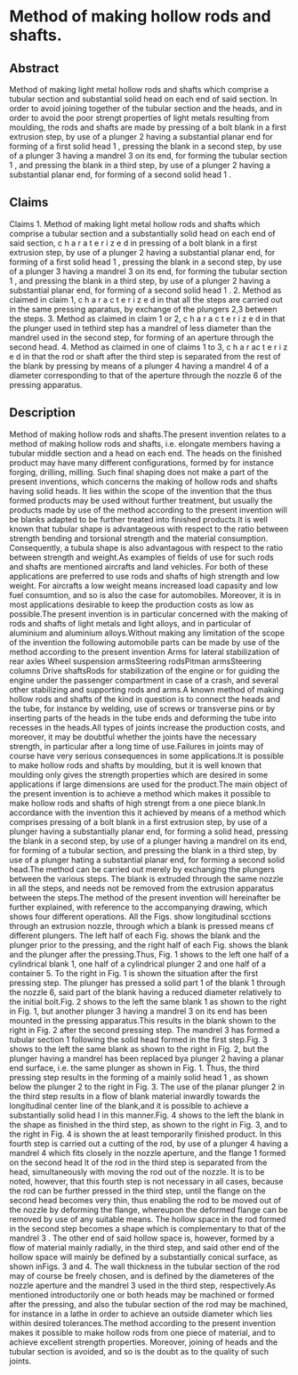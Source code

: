 # Method of making hollow rods and shafts.

## Abstract
Method of making light metal hollow rods and shafts which comprise a tubular section and substantial solid head on each end of said section. In order to avoid joining together of the tubular section and the heads, and in order to avoid the poor strengt properties of light metals resulting from moulding, the rods and shafts are made by pressing of a bolt blank in a first extrusion step, by use of a plunger 2 having a substantial planar end for forming of a first solid head 1 , pressing the blank in a second step, by use of a plunger 3 having a mandrel 3 on its end, for forming the tubular section 1 , and pressing the blank in a third step, by use of a plunger 2 having a substantial planar end, for forming of a second solid head 1 .

## Claims
Claims 1. Method of making light metal hollow rods and shafts which comprise a tubular section and a substantially solid head on each end of said section, c h a r a t e r i z e d in pressing of a bolt blank in a first extrusion step, by use of a plunger 2 having a substantial planar end, for forming of a first solid head 1 , pressing the blank in a second step, by use of a plunger 3 having a mandrel 3 on its end, for forming the tubular section 1 , and pressing the blank in a third step, by use of a plunger 2 having a substantial planar end, for forming of a second solid head 1 . 2. Method as claimed in claim 1, c h a r a c t e r i z e d in that all the steps are carried out in the same pressing aparatus, by exchange of the plungers 2,3 between the steps. 3. Method as claimed in claim 1 or 2, c h a r a c t e r i z e d in that the plunger used in tethird step has a mandrel of less diameter than the mandrel used in the second step, for forming of an aperture through the second head. 4. Method as claimed in one of claims 1 to 3, c h a r ac t e r i z e d in that the rod or shaft after the third step is separated from the rest of the blank by pressing by means of a plunger 4 having a mandrel 4 of a diameter corresponding to that of the aperture through the nozzle 6 of the pressing apparatus.

## Description
Method of making hollow rods and shafts.The present invention relates to a method of making hollow rods and shafts, i.e. elongate members having a tubular middle section and a head on each end. The heads on the finished product may have many different configurations, formed by for instance forging, drilling, milling. Such final shaping does not make a part of the present inventions, which concerns the making of hollow rods and shafts having solid heads. It lies within the scope of the invention that the thus formed products may be used without further treatment, but usually the products made by use of the method according to the present invention will be blanks adapted to be further treated into finished products.It is well known that tubular shape is advantageous with respect to the ratio between strength bending and torsional strength and the material consumption. Consequently, a tubula shape is also advantagous with respect to the ratio between strength and weight.As examples of fields of use for such rods and shafts are mentioned aircrafts and land vehicles. For both of these applications are preferred to use rods and shafts of high strength and low weight. For aircrafts a low weight means increased load capasity and low fuel consumtion, and so is also the case for automobiles. Moreover, it is in most applications desirable to keep the production costs as low as possible.The present invention is in particular concerned with the making of rods and shafts of light metals and light alloys, and in particular of aluminium and aluminium alloys.Without making any limitation of the scope of the invention the following automobile parts can be made by use of the method according to the present invention Arms for lateral stabilization of rear axles Wheel suspension armsSteering rodsPitman armsSteering columns Drive shaftsRods for stabilization of the engine or for guiding the engine under the passenger compartment in case of a crash, and several other stabilizing and supporting rods and arms.A known method of making hollow rods and shafts of the kind in question is to connect the heads and the tube, for instance by welding, use of screws or transverse pins or by inserting parts of the heads in the tube ends and deforming the tube into recesses in the heads.All types of joints increase the production costs, and moreover, it may be doubtful whether the joints have the necessary strength, in particular after a long time of use.Failures in joints may of course have very serious consequences in some applications.It is possible to make hollow rods and shafts by moulding, but it is well known that moulding only gives the strength properties which are desired in some applications if large dimensions are used for the product.The main object of the present invention is to achieve a method which makes it possible to make hollow rods and shafts of high strengt from a one piece blank.In accordance with the invention this it achieved by means of a method which comprises pressing of a bolt blank in a first extrusion step, by use of a plunger having a substantially planar end, for forming a solid head, pressing the blank in a second step, by use of a plunger having a mandrel on its end, for forming of a tubular section, and pressing the blank in a third step, by use of a plunger hating a substantial planar end, for forming a second solid head.The method can be carried out merely by exchanging the plungers between the various steps. The blank is extruded through the same nozzle in all the steps, and needs not be removed from the extrusion apparatus between the steps.The method of the present invention will hereinafter be further explained, with reference to the accompanying drawing, which shows four different operations. All the Figs. show longitudinal scctions through an extrusion nozzle, through which a blank is pressed means cf different plungers. The left half of each Fig. shows the blank and the plunger prior to the pressing, and the right half of each Fig. shows the blank and the plunger after the pressing.Thus, Fig. 1 shows to the left one half of a cylindrical blank 1, one half of a cylindrical plunger 2 and one half of a container 5. To the right in Fig. 1 is shown the situation after the first pressing step. The plunger has pressed a solid part 1 of the blank 1 through the nozzle 6, said part of the blank having a reduced diameter relatively to the initial bolt.Fig. 2 shows to the left the same blank 1 as shown to the right in Fig. 1, but another plunger 3 having a mandrel 3 on its end has been mounted in the pressing apparatus.This results in the blank shown to the right in Fig. 2 after the second pressing step. The mandrel 3 has formed a tubular section 1 following the solid head formed in the first step.Fig. 3 shows to the left the same blank as shown to the right in Fig. 2, but the plunger having a mandrel has been replaced bya plunger 2 having a planar end surface, i.e. the same plunger as shown in Fig. 1. Thus, the third pressing step results in the forming of a mainly solid head 1 , as shown below the plunger 2 to the right in Fig. 3. The use of the planar plunger 2 in the third step results in a flow of blank material inwardly towards the longitudinal center line of the blank,and it is possible to achieve a substantially solid head I in this manner.Fig. 4 shows to the left the blank in the shape as finished in the third step, as shown to the right in Fig. 3, and to the right in Fig. 4 is shown the at least temporarily finished product. In this fourth step is carried out a cutting of the rod, by use of a plunger 4 having a mandrel 4 which fits closely in the nozzle aperture, and the flange 1 formed on the second head lt of the rod in the third step is separated from the head, simultaneously with moving the rod out of the nozzle. It is to be noted, however, that this fourth step is not necessary in all cases, because the rod can be further pressed in the third step, until the flange on the second head becomes very thin, thus enabling the rod to be moved out of the nozzle by deforming the flange, whereupon the deformed flange can be removed by use of any suitable means. The hollow space in the rod formed in the second step becomes a shape which is complementary to that of the mandrel 3 . The other end of said hollow space is, however, formed by a flow of material mainly radially, in the third step, and said other end of the hollow space will mainly be defined by a substantially conical surface, as shown inFigs. 3 and 4. The wall thickness in the tubular section of the rod may of course be freely chosen, and is defined by the diameteres of the nozzle aperture and the mandrel 3 used in the third step, respectively.As mentioned introductorily one or both heads may be machined or formed after the pressing, and also the tubular section of the rod may be machined, for instance in a lathe in order to achieve an outside diameter which lies within desired tolerances.The method according to the present invention makes it possible to make hollow rods from one piece of material, and to achieve excellent strength properties. Moreover, joining of heads and the tubular section is avoided, and so is the doubt as to the quality of such joints.